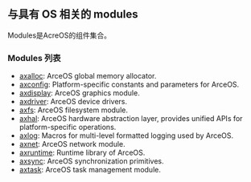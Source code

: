 ## 与具有 OS 相关的 modules

Modules是AcreOS的组件集合。

###  Modules  列表

* [axalloc](../modules/axalloc): ArceOS global memory allocator.
* [axconfig](../modules/axconfig): Platform-specific constants and parameters for ArceOS.
* [axdisplay](../modules/axdisplay): ArceOS graphics module.
* [axdriver](../modules/axdriver): ArceOS device drivers.
* [axfs](../modules/axfs): ArceOS filesystem module.
* [axhal](../modules/axhal): ArceOS hardware abstraction layer, provides unified APIs for platform-specific operations.
* [axlog](../modules/axlog): Macros for multi-level formatted logging used by ArceOS.
* [axnet](../modules/axnet): ArceOS network module.
* [axruntime](../modules/axruntime): Runtime library of ArceOS.
* [axsync](../modules/axsync): ArceOS synchronization primitives.
* [axtask](../modules/axtask): ArceOS task management module.
